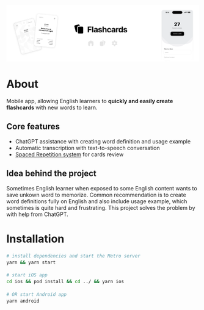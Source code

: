 <img alt="Header" src="./header.png" />

# About
Mobile app, allowing English learners to **quickly and easily create flashcards** with new words to learn.

## Core features
- ChatGPT assistance with creating word definition and usage example
- Automatic transcription with text-to-speech conversation
- [Spaced Repetition system](https://en.wikipedia.org/wiki/Spaced_repetition) for cards review

## Idea behind the project
Sometimes English learner when exposed to some English content wants to save unkown word to memorize. Common recommendation is to create word definitions fully on English and also include usage example, which sometimes is quite hard and frustrating. This project solves the problem by with help from ChatGPT.

# Installation

```bash
# install dependencies and start the Metro server
yarn && yarn start

# start iOS app
cd ios && pod install && cd ../ && yarn ios

# OR start Android app
yarn android
```

